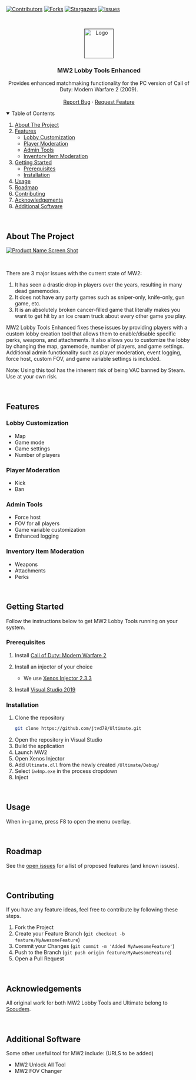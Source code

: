 <!-- MW2 LOBBY TOOLS ENHANCED README -->



<!-- PROJECT SHIELDS -->
<!--
*** Using markdown "reference style" links for readability.
*** Reference links are enclosed in brackets [ ] instead of parentheses ( ).
*** See the bottom of this document for the declaration of the reference variables
*** for contributors-url, forks-url, etc. This is an optional, concise syntax to use.
*** https://www.markdownguide.org/basic-syntax/#reference-style-links
-->
[![Contributors][contributors-shield]][contributors-url]
[![Forks][forks-shield]][forks-url]
[![Stargazers][stars-shield]][stars-url]
[![Issues][issues-shield]][issues-url]



<!-- PROJECT LOGO + NOTE-->
<br />
<p align="center">
  <a href="">
    <img src="https://images-wixmp-ed30a86b8c4ca887773594c2.wixmp.com/f/3b4e7cc7-bd82-461e-bb62-dabd45a1f8c3/d4kqvru-64840e51-4709-4a0e-b47b-d82c9114394e.png?token=eyJ0eXAiOiJKV1QiLCJhbGciOiJIUzI1NiJ9.eyJzdWIiOiJ1cm46YXBwOiIsImlzcyI6InVybjphcHA6Iiwib2JqIjpbW3sicGF0aCI6IlwvZlwvM2I0ZTdjYzctYmQ4Mi00NjFlLWJiNjItZGFiZDQ1YTFmOGMzXC9kNGtxdnJ1LTY0ODQwZTUxLTQ3MDktNGEwZS1iNDdiLWQ4MmM5MTE0Mzk0ZS5wbmcifV1dLCJhdWQiOlsidXJuOnNlcnZpY2U6ZmlsZS5kb3dubG9hZCJdfQ.z7lnZU5tr1GeDw6KOWs54UZtj1AVlrKQDSZ8LbBB4LY" alt="Logo" width="80" height="80">
  </a>

  <h3 align="center">MW2 Lobby Tools Enhanced</h3>

  <p align="center">
    Provides enhanced matchmaking functionality for the PC version of Call of Duty: Modern Warfare 2 (2009).
    <br />
    <br />
    <a href="https://github.com/jtvd78/Ultimate/issues">Report Bug</a>
    ·
    <a href="https://github.com/jtvd78/Ultimate/issues">Request Feature</a>
  </p>
</p>



<!-- TABLE OF CONTENTS -->
<details open="open">
    <summary>Table of Contents</summary>
    <ol>
        <li><a href="#about-the-project">About The Project</a></li>
        <li>
            <a href="#features">Features</a>
            <ul>
                <li><a href="#lobby-customization">Lobby Customization</a></li>
                <li><a href="#player-moderation">Player Moderation</a></li>
                <li><a href="#admin-tools">Admin Tools</a></li>
                <li><a href="#inventory-item-moderation">Inventory Item Moderation</a></li>
            </ul>
        </li>
        <li>
            <a href="#getting-started">Getting Started</a>
            <ul>
                <li><a href="#prerequisites">Prerequisites</a></li>
                <li><a href="#installation">Installation</a></li>
            </ul>
        </li>
        <li><a href="#usage">Usage</a></li>
        <li><a href="#roadmap">Roadmap</a></li>
        <li><a href="#contributing">Contributing</a></li>
        <li><a href="#acknowledgements">Acknowledgements</a></li>
        <li><a href="#additional-software">Additional Software</a></li>
    </ol>
</details>


<br>


<!-- ABOUT THE PROJECT -->
## About The Project

[![Product Name Screen Shot][product-screenshot]](https://github.com/Scoudcorp)

<br>

There are 3 major issues with the current state of MW2:
1. It has seen a drastic drop in players over the years, resulting in many dead gamemodes.
2. It does not have any party games such as sniper-only, knife-only, gun game, etc.
3. It is an absolutely broken cancer-filled game that literally makes you want to get hit by an ice cream truck about every other game you play.

MW2 Lobby Tools Enhanced fixes these issues by providing players with a custom lobby creation tool that allows them to enable/disable specific perks, weapons, and attachments.
It also allows you to customize the lobby by changing the map, gamemode, number of players, and game settings.
Additional admin functionality such as player moderation, event logging, force host, custom FOV, and game variable settings is included.

Note: Using this tool has the inherent risk of being VAC banned by Steam. Use at your own risk.


<br>


<!-- FEATURES -->
## Features

### Lobby Customization
* Map
* Game mode
* Game settings
* Number of players

### Player Moderation
* Kick
* Ban

### Admin Tools
* Force host
* FOV for all players
* Game variable customization
* Enhanced logging

### Inventory Item Moderation
* Weapons
* Attachments
* Perks


<br>


<!-- GETTING STARTED -->
## Getting Started

Follow the instructions below to get MW2 Lobby Tools running on your system.

<!-- PREREQUISITES -->
### Prerequisites

1. Install [Call of Duty: Modern Warfare 2](https://store.steampowered.com/app/10180/Call_of_Duty_Modern_Warfare_2/)


2. Install an injector of your choice
    * We use [Xenos Injector 2.3.3](https://www.unknowncheats.me/forum/general-programming-and-reversing/124013-xenos-injector-v2-3-2-a.html)

3. Install [Visual Studio 2019](https://visualstudio.microsoft.com/downloads/)


<!-- INSTALLATION -->
### Installation

1. Clone the repository
   ```sh
   git clone https://github.com/jtvd78/Ultimate.git
   ```
2. Open the repository in Visual Studio
3. Build the application
4. Launch MW2
5. Open Xenos Injector
6. Add `Ultimate.dll` from the newly created `/Ultimate/Debug/`
7. Select `iw4mp.exe` in the process dropdown
8. Inject


<br>


<!-- USAGE -->
## Usage

When in-game, press F8 to open the menu overlay.


<br>


<!-- ROADMAP -->
## Roadmap

See the [open issues](https://github.com/jtvd78/Ultimate/issues) for a list of proposed features (and known issues).


<br>


<!-- CONTRIBUTING -->
## Contributing

If you have any feature ideas, feel free to contribute by following these steps.
1. Fork the Project
2. Create your Feature Branch (`git checkout -b feature/MyAwesomeFeature`)
3. Commit your Changes (`git commit -m 'Added MyAwesomeFeature'`)
4. Push to the Branch (`git push origin feature/MyAwesomeFeature`)
5. Open a Pull Request


<br>


<!-- ACKNOWLEDGEMENTS -->
## Acknowledgements
All original work for both MW2 Lobby Tools and Ultimate belong to [Scoudem](https://github.com/Scoudcorp).


<br>


<!-- ADDITIONAL SOFTWARE -->
## Additional Software
Some other useful tool for MW2 include:
(URLS to be added)
* MW2 Unlock All Tool
* MW2 FOV Changer



<!-- MARKDOWN LINKS & IMAGES -->
<!-- https://www.markdownguide.org/basic-syntax/#reference-style-links -->
[contributors-shield]: https://img.shields.io/github/contributors/jtvd78/Ultimate.svg?style=for-the-badge
[contributors-url]: https://github.com/jtvd78/Ultimate/graphs/contributors
[forks-shield]: https://img.shields.io/github/forks/jtvd78/Ultimate.svg?style=for-the-badge
[forks-url]: https://github.com/jtvd78/Ultimate/network/members
[stars-shield]: https://img.shields.io/github/stars/jtvd78/Ultimate.svg?style=for-the-badge
[stars-url]: https://github.com/jtvd78/Ultimate/stargazers
[issues-shield]: https://img.shields.io/github/issues/jtvd78/Ultimate.svg?style=for-the-badge
[issues-url]: https://github.com/jtvd78/Ultimate/issues
[product-screenshot]: https://i.imgur.com/m2Uyocj.jpg
[xenos-dl]: https://www.unknowncheats.me/forum/general-programming-and-reversing/124013-xenos-injector-v2-3-2-a.html
[vs-dl]: https://visualstudio.microsoft.com/downloads/
[mw2-dl]: https://store.steampowered.com/app/10180/Call_of_Duty_Modern_Warfare_2/
